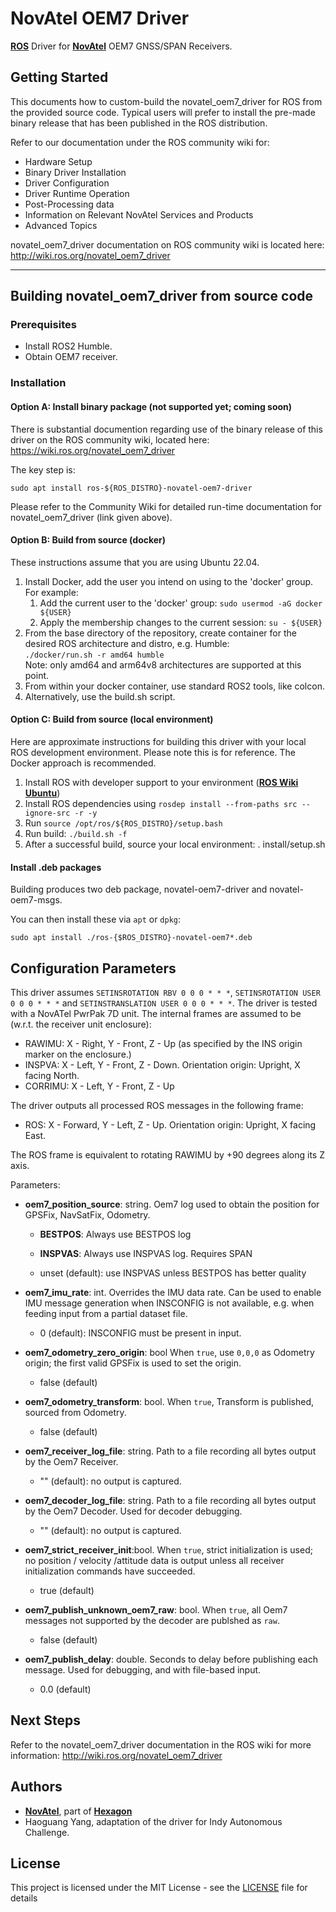 # NovAtel OEM7 Driver
[**ROS**](https://www.ros.org) Driver for [**NovAtel**](https://www.novatel.com) OEM7 GNSS/SPAN Receivers.  

## Getting Started
This documents how to custom-build the novatel_oem7_driver for ROS from the provided source code. Typical users will prefer to 
install the pre-made binary release that has been published in the ROS distribution.

Refer to our documentation under the ROS community wiki for:
 * Hardware Setup
 * Binary Driver Installation
 * Driver Configuration
 * Driver Runtime Operation
 * Post-Processing data
 * Information on Relevant NovAtel Services and Products
 * Advanced Topics

novatel_oem7_driver documentation on ROS community wiki is located here:
http://wiki.ros.org/novatel_oem7_driver

<HR>

## Building novatel_oem7_driver from source code
### Prerequisites
* Install ROS2 Humble.
* Obtain OEM7 receiver.


### Installation
#### Option A: Install binary package (not supported yet; coming soon)
There is substantial documention regarding use of the binary release of this driver on the ROS community wiki, located here:
https://wiki.ros.org/novatel_oem7_driver

The key step is:
```
sudo apt install ros-${ROS_DISTRO}-novatel-oem7-driver
```

Please refer to the Community Wiki for detailed run-time documentation for novatel_oem7_driver (link given above).


#### Option B: Build from source (docker)
These instructions assume that you are using Ubuntu 22.04.

1. Install Docker, add the user you intend on using to the 'docker' group. For example:
   1. Add the current user to the 'docker' group: `sudo usermod -aG docker ${USER}`
   1. Apply the membership changes to the current session: `su - ${USER}`
1. From the base directory of the repository, create container for the desired ROS architecture and distro, e.g. Humble:  
   `./docker/run.sh -r amd64 humble`  
   Note: only amd64 and arm64v8 architectures are supported at this point.  
1. From within your docker container, use standard ROS2 tools, like colcon.
1. Alternatively, use the build.sh script.

#### Option C: Build from source (local environment)
Here are approximate instructions for building this driver with your local ROS development environment. Please note this is for reference. The Docker approach is recommended.

1. Install ROS with developer support to your environment ([**ROS Wiki Ubuntu**](http://wiki.ros.org/Installation/Ubuntu))
1. Install ROS dependencies using `rosdep install --from-paths src --ignore-src -r -y`
1. Run `source /opt/ros/${ROS_DISTRO}/setup.bash`
1. Run build: `./build.sh -f`
1. After a successful build, source your local environment: . install/setup.sh

#### Install .deb packages 
Building produces two deb package, novatel-oem7-driver and novatel-oem7-msgs.

You can then install these via `apt` or `dpkg`:
```
sudo apt install ./ros-{$ROS_DISTRO}-novatel-oem7*.deb
```

## Configuration Parameters
This driver assumes `SETINSROTATION RBV 0 0 0 * * *`, `SETINSROTATION USER 0 0 0 * * *` and `SETINSTRANSLATION USER 0 0 0 * * *`. The driver is tested with a NovATel PwrPak 7D unit. The internal frames are assumed to be (w.r.t. the receiver unit enclosure):
- RAWIMU: X - Right, Y - Front, Z - Up (as specified by the INS origin marker on the enclosure.)
- INSPVA: X - Left, Y - Front, Z - Down. Orientation origin: Upright, X facing North.
- CORRIMU: X - Left, Y - Front, Z - Up

The driver outputs all processed ROS messages in the following frame:
- ROS: X - Forward, Y - Left, Z - Up. Orientation origin: Upright, X facing East.

The ROS frame is equivalent to rotating RAWIMU by +90 degrees along its Z axis.

Parameters:
* **oem7_position_source**: string.
  Oem7 log used to obtain the position for GPSFix, NavSatFix, Odometry.

  * **BESTPOS**: Always use BESTPOS log

  * **INSPVAS**: Always use INSPVAS log. Requires SPAN

  * unset (default): use INSPVAS unless BESTPOS has better quality

* **oem7_imu_rate**: int.
  Overrides the IMU data rate. Can be used to enable IMU message generation when INSCONFIG is not available, e.g. when feeding input from a partial dataset file.

  * 0 (default): INSCONFIG must be present in input.

* **oem7_odometry_zero_origin**: bool
  When `true`, use `0,0,0` as Odometry origin; the first valid GPSFix is used to set the origin.

  - false (default)

* **oem7_odometry_transform**: bool.
  When `true`, Transform is published, sourced from Odometry. 

  * false (default)

* **oem7_receiver_log_file**: string.
  Path to a file recording all bytes output by the Oem7 Receiver.

  * "" (default): no output is captured.

* **oem7_decoder_log_file**: string.
  Path to a file recording all bytes output by the Oem7 Decoder. Used for decoder debugging.

  * "" (default): no output is captured.

* **oem7_strict_receiver_init**:bool.
  When `true`, strict initialization is used; no position / velocity /attitude data is output unless all receiver initialization commands have succeeded.

  * true (default)

* **oem7_publish_unknown_oem7_raw**: bool.
  When `true`, all Oem7 messages not supported by the decoder are publshed as `raw`.

  * false (default)

* **oem7_publish_delay**: double.
  Seconds to delay before publishing each message. Used for debugging, and with file-based input.

  * 0.0 (default)

## Next Steps
Refer to the novatel_oem7_driver documentation in the ROS wiki for more information:
http://wiki.ros.org/novatel_oem7_driver


## Authors

* [**NovAtel**](https://www.novatel.com), part of [**Hexagon**](https://hexagon.com)
* Haoguang Yang, adaptation of the driver for Indy Autonomous Challenge.


## License

This project is licensed under the MIT License - see the [LICENSE](LICENSE) file for details


